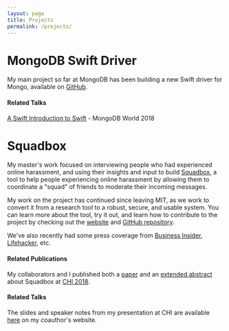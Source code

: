 ```yaml
---
layout: page
title: Projects
permalink: /projects/
---
```


# **MongoDB Swift Driver**

My main project so far at MongoDB has been building a new Swift driver for Mongo, available on [GitHub](https://www.github.com/mongodb/mongo-swift-driver). 

#### Related Talks
[A Swift Introduction to Swift](https://www.mongodb.com/world18/session/173512) - MongoDB World 2018

# **Squadbox**

My master's work focused on interviewing people who had experienced online harassment, and using their insights and input to build [Squadbox](https://squadbox.org), a tool to help people experiencing online harassment by allowing them to coordinate a "squad" of friends to moderate their incoming messages. 

My work on the project has continued since leaving MIT, as we work to convert it from a research tool to a robust, secure, and usable system. You can learn more about the tool, try it out, and learn how to contribute to the project by checking out the [website](https://squadbox.org) and [GitHub repository](https://www.github.com/amyxzhang/squadbox). 

We've also recently had some press coverage from [Business Insider](http://www.businessinsider.com/mit-researchers-squadbox-lets-friends-combat-online-harassment-2018-4), [Lifehacker](https://lifehacker.com/recruit-your-friends-to-stop-online-harassment-1825041913), etc. 

#### Related Publications
My collaborators and I published both a [paper](/files/squadbox-paper.pdf) and an [extended abstract](/files/squadbox-demo.pdf) about Squadbox at [CHI 2018](https://www.chi2018.acm.org).

#### Related Talks
The slides and speaker notes from my presentation at CHI are available [here](https://people.csail.mit.edu/axz/squadbox.html) on my coauthor's website.